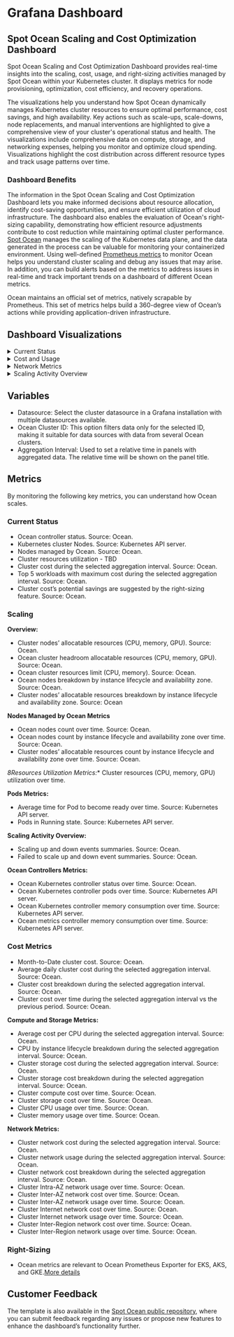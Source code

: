 <meta name="robots" content="noindex">

# Grafana Dashboard

## Spot Ocean Scaling and Cost Optimization Dashboard

Spot Ocean Scaling and Cost Optimization Dashboard provides real-time insights into the scaling, cost, usage, and right-sizing activities managed by Spot Ocean within your Kubernetes cluster. It displays metrics for node provisioning, optimization, cost efficiency, and recovery operations. 

The visualizations help you understand how Spot Ocean dynamically manages Kubernetes cluster resources to ensure optimal performance, cost savings, and high availability. Key actions such as scale-ups, scale-downs, node replacements, and manual interventions are highlighted to give a comprehensive view of your cluster's operational status and health. The visualizations include comprehensive data on compute, storage, and networking expenses, helping you monitor and optimize cloud spending. Visualizations highlight the cost distribution across different resource types and track usage patterns over time. 

### Dashboard Benefits

The information in the Spot Ocean Scaling and Cost Optimization Dashboard lets you make informed decisions about resource allocation, identify cost-saving opportunities, and ensure efficient utilization of cloud infrastructure. The dashboard also enables the evaluation of Ocean's right-sizing capability, demonstrating how efficient resource adjustments contribute to cost reduction while maintaining optimal cluster performance.
[Spot Ocean](https://spot.io/product/ocean/) manages the scaling of the Kubernetes data plane, and the data generated in the process can be valuable for monitoring your containerized environment. Using well-defined [Prometheus metrics](https://docs.spot.io/ocean/tools-and-integrations/prometheus/) to monitor Ocean helps you understand cluster scaling and debug any issues that may arise. In addition, you can build alerts based on the metrics to address issues in real-time and track important trends on a dashboard of different Ocean metrics.

Ocean maintains an official set of metrics, natively scrapable by Prometheus. This set of metrics helps build a 360-degree view of Ocean’s actions while providing application-driven infrastructure.

## Dashboard Visualizations

<details>
  <summary markdown="span">Current Status</summary>

<img width="2037" alt="grafana-dashboard-1" src="https://github.com/user-attachments/assets/e7f07b57-9e46-4f7e-a787-97d6ea4c88bc">

</details>

<details>
  <summary markdown="span">Cost and Usage</summary>

![grafana-dashboard-sample-2](https://github.com/user-attachments/assets/b7bea58d-dd81-41bb-91cb-9596918e686a)

</details>

<details>
  <summary markdown="span">Network Metrics</summary>

<img width="2040" alt="grafana-dashboard-3" src="https://github.com/user-attachments/assets/70478d0c-5e70-4878-b8b8-eccf15f2be8d">

</details>

<details>
  <summary markdown="span">Scaling Activity Overview</summary>

  ![grafana-dashboard-sample-4](https://github.com/user-attachments/assets/e4e0c2c2-1f0b-4586-8514-f707be037480)

</details>

## Variables

* Datasource: Select the cluster datasource in a Grafana installation with multiple datasources available.
* Ocean Cluster ID: This option filters data only for the selected ID, making it suitable for data sources with data from several Ocean clusters.
* Aggregation Interval: Used to set a relative time in panels with aggregated data. The relative time will be shown on the panel title.

## Metrics

By monitoring the following key metrics, you can understand how Ocean scales.

### Current Status

* Ocean controller status. Source: Ocean.
* Kubernetes cluster Nodes. Source: Kubernetes API server.
* Nodes managed by Ocean. Source: Ocean.
* Cluster resources utilization - TBD
* Cluster cost during the selected aggregation interval. Source: Ocean.
* Top 5 workloads with maximum cost during the selected aggregation interval. Source: Ocean.
* Cluster cost’s potential savings are suggested by the right-sizing feature. Source: Ocean.

### Scaling

**Overview:**

* Cluster nodes’ allocatable resources (CPU, memory, GPU). Source: Ocean.
* Ocean cluster headroom allocatable resources (CPU, memory, GPU). Source: Ocean.
* Ocean cluster resources limit (CPU, memory). Source: Ocean.
* Ocean nodes breakdown by instance lifecycle and availability zone. Source: Ocean.
* Cluster nodes’ allocatable resources breakdown by instance lifecycle and availability zone. Source: Ocean

**Nodes Managed by Ocean Metrics**

* Ocean nodes count over time. Source: Ocean.
* Ocean nodes count by instance lifecycle and availability zone over time. Source: Ocean.
* Cluster nodes’ allocatable resources count by instance lifecycle and availability zone over time. Source: Ocean.

*8Resources Utilization Metrics:** Cluster resources (CPU, memory, GPU) utilization over time.

**Pods Metrics:**

* Average time for Pod to become ready over time. Source: Kubernetes API server.
* Pods in Running state. Source: Kubernetes API server.

**Scaling Activity Overview:**

* Scaling up and down events summaries. Source: Ocean.
* Failed to scale up and down event summaries. Source: Ocean.

**Ocean Controllers Metrics:**

* Ocean Kubernetes controller status over time. Source: Ocean.
* Ocean Kubernetes controller pods over time. Source: Kubernetes API server.
* Ocean Kubernetes controller memory consumption over time. Source: Kubernetes API server.
* Ocean metrics controller memory consumption over time. Source: Kubernetes API server.

### Cost Metrics

* Month-to-Date cluster cost. Source: Ocean.
* Average daily cluster cost during the selected aggregation interval. Source: Ocean.
* Cluster cost breakdown during the selected aggregation interval. Source: Ocean.
* Cluster cost over time during the selected aggregation interval vs the previous period. Source: Ocean.

**Compute and Storage Metrics:**

* Average cost per CPU during the selected aggregation interval. Source: Ocean.
* CPU by instance lifecycle breakdown during the selected aggregation interval. Source: Ocean.
* Cluster storage cost during the selected aggregation interval. Source: Ocean.
* Cluster storage cost breakdown during the selected aggregation interval. Source: Ocean.
* Cluster compute cost over time. Source: Ocean.
* Cluster storage cost over time. Source: Ocean.
* Cluster CPU usage over time. Source: Ocean.
* Cluster memory usage over time. Source: Ocean.

**Network Metrics:**

* Cluster network cost during the selected aggregation interval. Source: Ocean.
* Cluster network usage during the selected aggregation interval. Source: Ocean.
* Cluster network cost breakdown during the selected aggregation interval. Source: Ocean.
* Cluster Intra-AZ network usage over time. Source: Ocean.
* Cluster Inter-AZ network cost over time. Source: Ocean.
* Cluster Inter-AZ network usage over time. Source: Ocean.
* Cluster Internet network cost over time. Source: Ocean.
* Cluster Internet network usage over time. Source: Ocean.
* Cluster Inter-Region network cost over time. Source: Ocean.
* Cluster Inter-Region network usage over time. Source: Ocean.

### Right-Sizing

* Ocean metrics are relevant to Ocean Prometheus Exporter for EKS, AKS, and GKE.[More details](https://docs.spot.io/ocean/tools-and-integrations/prometheus/)

## Customer Feedback

The template is also available in the [Spot Ocean public repository](https://github.com/spotinst/spot-ocean-grafana-dashboards), where you can submit feedback regarding any issues or propose new features to enhance the dashboard’s functionality further.



